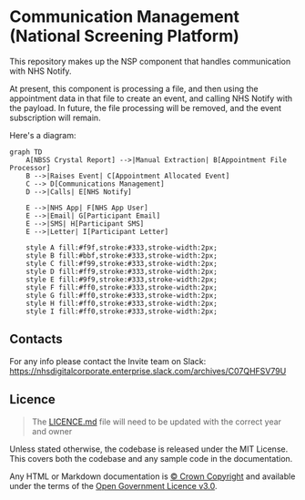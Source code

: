 # Communication Management (National Screening Platform)

This repository makes up the NSP component that handles communication with NHS Notify.

At present, this component is processing a file, and then using the appointment data in that file to create an event, and calling NHS Notify with the payload.
In future, the file processing will be removed, and the event subscription will remain.

Here's a diagram:

```mermaid
graph TD
    A[NBSS Crystal Report] -->|Manual Extraction| B[Appointment File Processor]
    B -->|Raises Event| C[Appointment Allocated Event]
    C --> D[Communications Management]
    D -->|Calls| E[NHS Notify]

    E -->|NHS App| F[NHS App User]
    E -->|Email| G[Participant Email]
    E -->|SMS| H[Participant SMS]
    E -->|Letter| I[Participant Letter]

    style A fill:#f9f,stroke:#333,stroke-width:2px;
    style B fill:#bbf,stroke:#333,stroke-width:2px;
    style C fill:#f99,stroke:#333,stroke-width:2px;
    style D fill:#ff9,stroke:#333,stroke-width:2px;
    style E fill:#9f9,stroke:#333,stroke-width:2px;
    style F fill:#ff0,stroke:#333,stroke-width:2px;
    style G fill:#ff0,stroke:#333,stroke-width:2px;
    style H fill:#ff0,stroke:#333,stroke-width:2px;
    style I fill:#ff0,stroke:#333,stroke-width:2px;
```

## Contacts

For any info please contact the Invite team on Slack: https://nhsdigitalcorporate.enterprise.slack.com/archives/C07QHFSV79U

## Licence

> The [LICENCE.md](./LICENCE.md) file will need to be updated with the correct year and owner

Unless stated otherwise, the codebase is released under the MIT License. This covers both the codebase and any sample code in the documentation.

Any HTML or Markdown documentation is [© Crown Copyright](https://www.nationalarchives.gov.uk/information-management/re-using-public-sector-information/uk-government-licensing-framework/crown-copyright/) and available under the terms of the [Open Government Licence v3.0](https://www.nationalarchives.gov.uk/doc/open-government-licence/version/3/).

